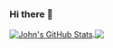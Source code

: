### Hi there 👋

<a href="https://github.com/jdsantiagojr/jdsantiagojr">
  <img align="center" src="https://github-readme-stats.vercel.app/api?username=jdsantiagojr&show_icons=true&count_private=true" alt="John's GitHub Stats" />
</a>

<a href="https://github.com/jdsantiagojr/jdsantiagojr">
  <img align="center" src="https://github-readme-stats.vercel.app/api/top-langs/?username=jdsantiagojr" />
</a>

<!--
**jdsantiagojr/jdsantiagojr** is a ✨ _special_ ✨ repository because its `README.md` (this file) appears on your GitHub profile.

Here are some ideas to get you started:

- 🔭 I’m currently working on ...
- 🌱 I’m currently learning ...
- 👯 I’m looking to collaborate on ...
- 🤔 I’m looking for help with ...
- 💬 Ask me about ...
- 📫 How to reach me: ...
- 😄 Pronouns: ...
- ⚡ Fun fact: ...
-->
